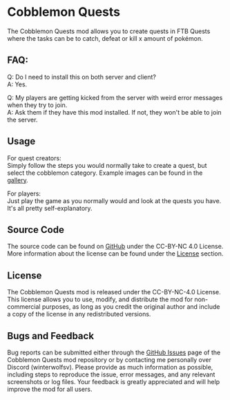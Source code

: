 # Cobblemon Quests

The Cobblemon Quests mod allows you to create quests in FTB Quests where the tasks can be to catch, defeat or kill x
amount of pokémon.

## FAQ:

Q: Do I need to install this on both server and client?\
A: Yes.

Q: My players are getting kicked from the server with weird error messages when they try to join.\
A: Ask them if they have this mod installed. If not, they won't be able to join the server.

## Usage

For quest creators:\
Simply follow the steps you would normally take to create a quest, but select the cobblemon category. Example images can
be found in the [gallery](https://modrinth.com/mod/cobblemon-quests/gallery).

For players:\
Just play the game as you normally would and look at the quests you have. It's all pretty self-explanatory.

## Source Code

The source code can be found on [GitHub](https://github.com/WinterWolfSV/Cobblemon_Quests) under the CC-BY-NC 4.0
License. More information about the license can be found under the [License](#license) section.

## License

The Cobblemon Quests mod is released under the CC-BY-NC-4.0 License. This license allows you to use, modify, and
distribute the mod for non-commercial purposes, as long as you credit the original author and include a copy of the
license in any redistributed versions.

## Bugs and Feedback

Bug reports can be submitted either through the [GitHub Issues](https://github.com/WinterWolfSV/Cobblemon_Quests/issues)
page of the Cobblemon Quests mod repository or by contacting me personally over Discord (winterwolfsv). Please provide
as much information as possible, including steps to reproduce the issue, error messages, and any relevant screenshots or
log files. Your feedback is greatly appreciated and will help improve the mod for all users.